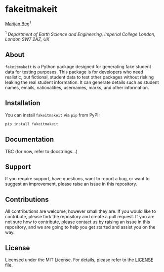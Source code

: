 # fakeitmakeit
[Marijan Beg](https://github.com/marijanbeg)<sup>1</sup>

<sup>1</sup> *Department of Earth Science and Engineering, Imperial College London, London SW7 2AZ, UK*  

## About

`fakeitmakeit` is a Python package designed for generating fake student data for testing purposes. This package is for developers who need realistic, but fictional, student data to test other packages without risking leaking the real student information. It can generate details such as student names, emails, nationalities, usernames, marks, and other information.

## Installation

You can install `fakeitmakeit` via `pip` from PyPI:

```bash
pip install fakeitmakeit
```

## Documentation

TBC (for now, refer to docstrings...)

## Support

If you require support, have questions, want to report a bug, or want to suggest an improvement, please raise an issue in this repository.

## Contributions

All contributions are welcome, however small they are. If you would like to contribute, please fork the repository and create a pull request. If you are not sure how to contribute, please contact us by raising an issue in this repository, and we are going to help you get started and assist you on the way.

## License

Licensed under the MIT License. For details, please refer to the [LICENSE](LICENSE) file.